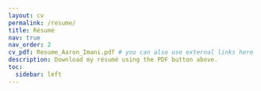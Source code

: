 ```yaml
---
layout: cv
permalink: /resume/
title: Résumé
nav: true
nav_order: 2
cv_pdf: Resume_Aaron_Imani.pdf # you can also use external links here
description: Download my résumé using the PDF button above.
toc:
  sidebar: left
---
```

